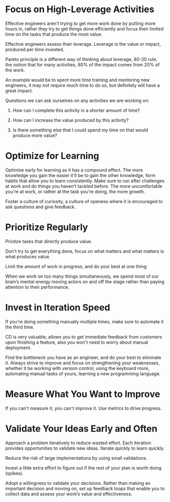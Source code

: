 # Focus on High-Leverage Activities

Effective engineers aren't trying to get more work done by putting more hours in, rather they try to get things done efficiently and focus their limited time on the tasks that produce the most value.

Effective engineers assess their leverage. Leverage is the value or impact, produced per time invested.

Pareto principle is a different way of thinking about leverage, 80-20 rule, the notion that for many activities, 80% of the impact comes from 20% of the work.

An example would be to spent more time training and mentoring new engineers, it may not require much time to do so, but definitely will have a great impact.

Questions we can ask ourselves on any activities we are working on:

1. How can I complete this activity in a shorter amount of time?

2. How can I increase the value produced by this activity?

3. Is there something else that I could spend my time on that would produce
   more value?

# Optimize for Learning

Optimise early for learning as it has a compound effect. The more knowledge you gain the easier it'll be to gain the other knowledge, form habits that allow you to learn consistently. Make sure to run after challenges at work and do things you haven't tackled before. The more uncomfortable you're at work, or rather at the task you're doing, the more growth.

Foster a culture of curiosity, a culture of openess where it is encouraged to ask questions and give feedback.

# Prioritize Regularly

Priotize tasks that directly produce value.

Don't try to get everything done, focus on what matters and what matters is what produces value.

Limit the amount of work in progress, and do your best at one thing:

When we work on too many things simultaneously, we spend most of
our brain’s mental energy moving actors on and off the stage rather than
paying attention to their performance.

# Invest in Iteration Speed

If you're doing something manually multiple times, make sure to automate it the third time.

CD is very valuable, allows you to get immediate feedback from customers upon finishing a feature, also you won't need to worry about manual deployment.

Find the bottleneck you have as an engineer, and do your best to eliminate it. Always strive to improve and focus on strengthening your weaknesses, whether it be working with version control, using the keyboard more, automating manual tasks of yours, learning a new programming language.

# Measure What You Want to Improve

If you can't measure it, you can't improve it. Use metrics to drive progress.

# Validate Your Ideas Early and Often

Approach a problem iteratively to reduce wasted effort. Each iteration provides opportunities to validate new ideas. Iterate quickly to learn quickly.

Reduce the risk of large implementations by using small validations.

Invest a little extra effort to figure out if the rest of your plan is worth doing (spikes).

Adopt a willingness to validate your decisions. Rather than making an important decision and moving on, set up feedback loops that enable you to collect data and assess your work’s value and effectiveness.
